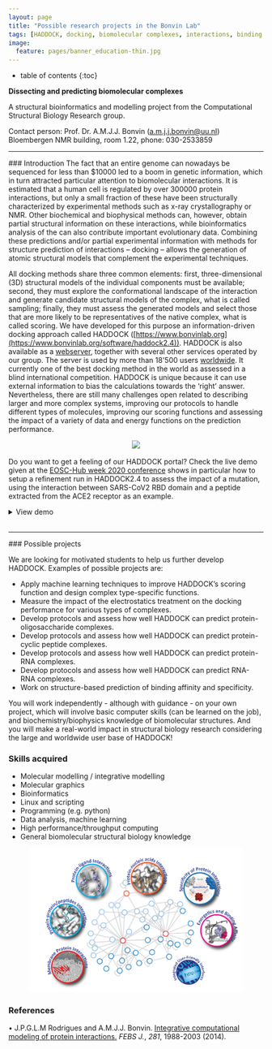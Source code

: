 ```yaml
---
layout: page
title: "Possible research projects in the Bonvin Lab"
tags: [HADDOCK, docking, biomolecular complexes, interactions, binding affinity, scoring]
image:
  feature: pages/banner_education-thin.jpg
---
```


* table of contents
{:toc}

**Dissecting and predicting biomolecular complexes**

A structural bioinformatics and modelling project from the Computational Structural Biology Research group.

Contact person: 	Prof. Dr. A.M.J.J. Bonvin (a.m.j.j.bonvin@uu.nl)
			Bloembergen NMR building, room 1.22,  phone: 030-2533859

<hr>
### Introduction
The fact that an entire genome can nowadays be sequenced for less than $10000 led to a boom in genetic information, which in turn attracted particular attention to biomolecular interactions. It is estimated that a human cell is regulated by over 300000 protein interactions, but only a small fraction of these have been structurally characterized by experimental methods such as x-ray crystallography or NMR. Other biochemical and biophysical methods can, however, obtain partial structural information on these interactions, while bioinformatics analysis of the can also contribute important evolutionary data. Combining these predictions and/or partial experimental information with methods for structure prediction of interactions – docking – allows the generation of atomic structural models that complement the experimental techniques.

All docking methods share three common elements: first, three-dimensional (3D) structural models of the individual components must be available; second, they must explore the conformational landscape of the interaction and generate candidate structural models of the complex, what is called sampling; finally, they must assess the generated models and select those that are more likely to be representatives of the native complex, what is called scoring.  We have developed for this purpose an information-driven docking approach called HADDOCK  ([https://www.bonvinlab.org](https://www.bonvinlab.org/software/haddock2.4)). HADDOCK is also available as a [webserver](https://bianca.science.uu.nl), together with several other services operated by our group. The server is used by more than 18'500 users [worldwide](https://bianca.science.uu.nl/user_map). It currently one of the best docking method in the world as assessed in a blind international competition. HADDOCK is unique because it can use external information to bias the calculations towards the ‘right’ answer. Nevertheless, there are still many challenges open related to describing larger and more complex systems, improving our protocols to handle different types of molecules, improving our scoring functions and assessing the impact of a variety of data and energy functions on the prediction performance.

<figure align="center">
    <img src="/images/haddock-overview.png">
</figure>


Do you want to get a feeling of our HADDOCK portal? Check the live demo given at the [EOSC-Hub week 2020 conference](https://www.eosc-hub.eu/events/eosc-hub-week-2020-goes-virtual) shows in particular how to setup a refinement run in HADDOCK2.4 to assess the impact of a mutation, using the interaction between SARS-CoV2 RBD domain and a peptide extracted from the ACE2 receptor as an example.

<details>
  <summary>View demo
  </summary>
   <iframe width="560" height="315" src="https://www.youtube.com/embed/0uf-o4p1cH4" frameborder="0" allow="accelerometer; autoplay; encrypted-media; gyroscope; picture-in-picture" allowfullscreen></iframe>
</details>
<br>

<hr>
### Possible projects

We are looking for motivated students to help us further develop HADDOCK. Examples of possible projects are:

* Apply machine learning techniques to improve HADDOCK’s scoring function and design complex type-specific functions.
* Measure the impact of the electrostatics treatment on the docking performance for various types of complexes.
* Develop protocols and assess how well HADDOCK can predict protein-oligosaccharide complexes.
* Develop protocols and assess how well HADDOCK can predict protein-cyclic peptide complexes.
* Develop protocols and assess how well HADDOCK can predict protein-RNA complexes.
* Develop protocols and assess how well HADDOCK can predict RNA-RNA complexes.
* Work on structure-based prediction of binding affinity and specificity.

You will work independently - although with guidance - on your own project, which will involve basic computer skills (can be learned on the job), and biochemistry/biophysics knowledge of biomolecular structures. And you will make a real-world impact in structural biology research considering the large and worldwide user base of HADDOCK!


### Skills acquired

* Molecular modelling / integrative modelling
* Molecular graphics
* Bioinformatics
* Linux and scripting 
* Programming (e.g. python)
* Data analysis, machine learning
* High performance/throughput computing
* General biomolecular structural biology knowledge


<figure align="center">
    <img src="/images/CSB-research.png">
</figure>


### References

• J.P.G.L.M Rodrigues and A.M.J.J. Bonvin. [Integrative computational modeling of protein interactions.](https://doi.org/doi:10.1111/febs.12771) _FEBS J._, *281*, 1988-2003 (2014).
